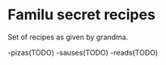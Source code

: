 # Familu secret recipes

Set of recipes as given by grandma.
 
 -pizas(TODO)
 -sauses(TODO)
 -reads(TODO)
